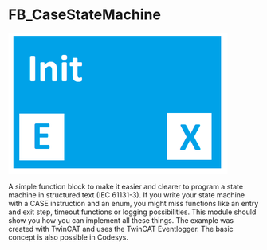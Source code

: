 # FB_CaseStateMachine

![alt text](https://github.com/FellowWithLaptop/FB_CaseStateMachine/blob/fbd3ddd37be86def557bec65cdec209f48f872f0/Icon.png?raw=true)

A simple function block to make it easier and clearer to program a state machine in structured text (IEC 61131-3).  If you write your state machine with a CASE instruction and an enum, you might miss functions like an entry and exit step, timeout functions or logging possibilities.  This module should show you how you can implement all these things.  The example was created with TwinCAT and uses the TwinCAT Eventlogger. The basic concept is also possible in Codesys. 
